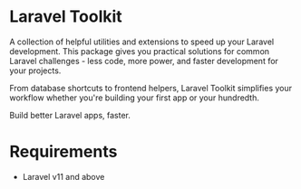 # Laravel Toolkit

A collection of helpful utilities and extensions to speed up your Laravel development. This package gives you practical solutions for common Laravel challenges - less code, more power, and faster development for your projects.

From database shortcuts to frontend helpers, Laravel Toolkit simplifies your workflow whether you're building your first app or your hundredth.

Build better Laravel apps, faster.

# Requirements

* Laravel v11 and above